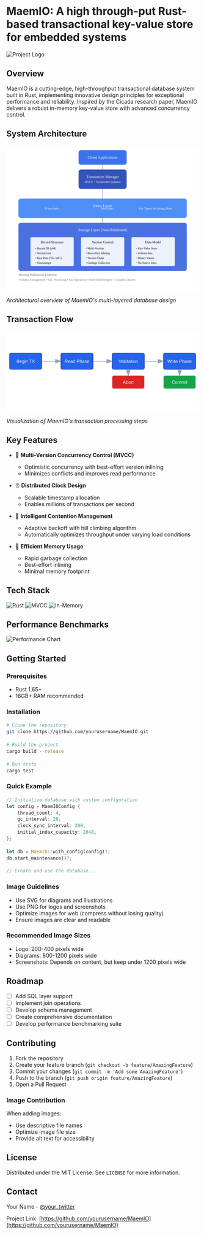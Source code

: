 # MaemIO: A high through-put Rust-based transactional key-value store for embedded systems 

![Project Logo](images/logo.png)

## Overview

MaemIO is a cutting-edge, high-throughput transactional database system built in Rust, implementing innovative design principles for exceptional performance and reliability. Inspired by the Cicada research paper, MaemIO delivers a robust in-memory key-value store with advanced concurrency control.

## System Architecture

![System Architecture](images/architecture.svg)

*Architectural overview of MaemIO's multi-layered database design*

## Transaction Flow

![Transaction Flow](images/transaction-flow.svg)

*Visualization of MaemIO's transaction processing steps*

## Key Features

- 🚀 **Multi-Version Concurrency Control (MVCC)**
  - Optimistic concurrency with best-effort version inlining
  - Minimizes conflicts and improves read performance

- ⏰ **Distributed Clock Design**
  - Scalable timestamp allocation
  - Enables millions of transactions per second

- 🔄 **Intelligent Contention Management**
  - Adaptive backoff with hill climbing algorithm
  - Automatically optimizes throughput under varying load conditions

- 💾 **Efficient Memory Usage**
  - Rapid garbage collection
  - Best-effort inlining
  - Minimal memory footprint

## Tech Stack

![Rust](https://img.shields.io/badge/Rust-000000?style=for-the-badge&logo=rust&logoColor=white)
![MVCC](https://img.shields.io/badge/MVCC-Concurrency-blue?style=for-the-badge)
![In-Memory](https://img.shields.io/badge/In--Memory-Database-green?style=for-the-badge)

## Performance Benchmarks

![Performance Chart](images/performance-benchmark.png)

## Getting Started

### Prerequisites

- Rust 1.65+ 
- 16GB+ RAM recommended

### Installation

```bash
# Clone the repository
git clone https://github.com/yourusername/MaemIO.git

# Build the project
cargo build --release

# Run tests
cargo test
```

### Quick Example

```rust
// Initialize database with custom configuration
let config = MaemIOConfig {
    thread_count: 4,
    gc_interval: 20,
    clock_sync_interval: 200,
    initial_index_capacity: 2048,
};

let db = MaemIO::with_config(config)?;
db.start_maintenance()?;

// Create and use the database...
```


### Image Guidelines

- Use SVG for diagrams and illustrations
- Use PNG for logos and screenshots
- Optimize images for web (compress without losing quality)
- Ensure images are clear and readable

### Recommended Image Sizes

- Logo: 200-400 pixels wide
- Diagrams: 800-1200 pixels wide
- Screenshots: Depends on content, but keep under 1200 pixels wide

## Roadmap

- [ ] Add SQL layer support
- [ ] Implement join operations
- [ ] Develop schema management
- [ ] Create comprehensive documentation
- [ ] Develop performance benchmarking suite

## Contributing

1. Fork the repository
2. Create your feature branch (`git checkout -b feature/AmazingFeature`)
3. Commit your changes (`git commit -m 'Add some AmazingFeature'`)
4. Push to the branch (`git push origin feature/AmazingFeature`)
5. Open a Pull Request

### Image Contribution

When adding images:
- Use descriptive file names
- Optimize image file size
- Provide alt text for accessibility

## License

Distributed under the MIT License. See `LICENSE` for more information.

## Contact

Your Name - [@your_twitter](https://twitter.com/your_twitter)

Project Link: [https://github.com/yourusername/MaemIO](https://github.com/yourusername/MaemIO)

